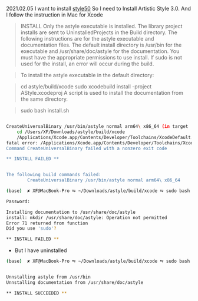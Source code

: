 2021.02.05
I want to install [style50](https://cs50.readthedocs.io/style50/)
So I need to Install Artistic Style 3.0.
And I follow the instruction in Mac for Xcode
>INSTALL
Only the astyle executable is installed. The library project installs are sent to UninstalledProjects in the Build directory. The following instructions are for the astyle executable and documentation files. The default install directory is /usr/bin for the executable and /usr/share/doc/astyle for the documentation. You must have the appropriate permissions to use install. If sudo is not used for the install, an error will occur during the build.

>To install the astyle executable in the default directory:

>cd astyle/build/xcode
sudo xcodebuild install -project AStyle.xcodeproj
A script is used to install the documentation from the same directory.

>sudo bash install.sh

```bash

CreateUniversalBinary /usr/bin/astyle normal arm64\ x86_64 (in target 'AStyle' from project 'AStyle')
    cd /Users/XF/Downloads/astyle/build/xcode
    /Applications/Xcode.app/Contents/Developer/Toolchains/XcodeDefault.xctoolchain/usr/bin/lipo -create /Users/XF/Downloads/astyle/build/xcode/Build/Intermediates/AStyle.build/Release/AStyle.build/Objects-normal/arm64/Binary/astyle /Users/XF/Downloads/astyle/build/xcode/Build/Intermediates/AStyle.build/Release/AStyle.build/Objects-normal/x86_64/Binary/astyle -output /usr/bin/astyle
fatal error: /Applications/Xcode.app/Contents/Developer/Toolchains/XcodeDefault.xctoolchain/usr/bin/lipo: can't create temporary output file: /usr/bin/astyle.lipo (Operation not permitted)
Command CreateUniversalBinary failed with a nonzero exit code

** INSTALL FAILED **


The following build commands failed:
        CreateUniversalBinary /usr/bin/astyle normal arm64\ x86_64
```
```bash
(base)  ✘ XF@MacBook-Pro ⮀ ~/Downloads/astyle/build/xcode ⮀ sudo bash install.sh

Password:

Installing documentation to /usr/share/doc/astyle
install: mkdir /usr/share/doc/astyle: Operation not permitted
Error 71 returned from function
Did you use 'sudo'?

** INSTALL FAILED **
```

- But I have uninstalled
```bash
(base)  ✘ XF@MacBook-Pro ⮀ ~/Downloads/astyle/build/xcode ⮀ sudo bash uninstall.sh


Unnstalling astyle from /usr/bin
Unnstalling documentation from /usr/share/doc/astyle

** INSTALL SUCCEEDED **
```